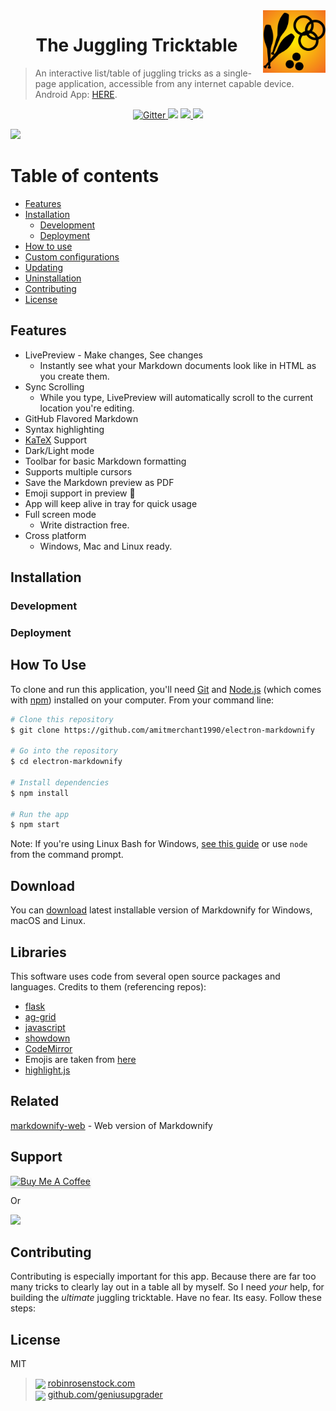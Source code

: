 <img align="right" width="100" height="100" src="/static/logo.png">

<h1 align="center">The Juggling Tricktable</h1>

> An interactive list/table of juggling tricks as a single-page application, accessible from any internet capable device. Android App: [HERE](http://www.fillmurray.com/100/100).


<p align="center">
  <a href="https://badge.fury.io/js/electron-markdownify">
    <img src="https://badge.fury.io/js/electron-markdownify.svg"
         alt="Gitter">
  </a>
  <a href="https://gitter.im/amitmerchant1990/electron-markdownify"><img src="https://badges.gitter.im/amitmerchant1990/electron-markdownify.svg"></a>
  <a href="https://saythanks.io/to/amitmerchant1990">
      <img src="https://img.shields.io/badge/SayThanks.io-%E2%98%BC-1EAEDB.svg">
  </a>
  <a href="https://www.paypal.me/AmitMerchant">
    <img src="https://img.shields.io/badge/$-donate-ff69b4.svg?maxAge=2592000&amp;style=flat">
  </a>
</p>


![](https://raw.githubusercontent.com/amitmerchant1990/electron-markdownify/master/img/markdownify.gif)




# Table of contents

- [Features](#features)
- [Installation](#installation)
    - [Development](#development)
    - [Deployment](#deployment)
- [How to use](#how-to-use)
- [Custom configurations](#custom-configurations)
- [Updating](#updating)
- [Uninstallation](#uninstallation)
- [Contributing](#contributing)
- [License](#license)





## Features

* LivePreview - Make changes, See changes
  - Instantly see what your Markdown documents look like in HTML as you create them.
* Sync Scrolling
  - While you type, LivePreview will automatically scroll to the current location you're editing.
* GitHub Flavored Markdown  
* Syntax highlighting
* [KaTeX](https://khan.github.io/KaTeX/) Support
* Dark/Light mode
* Toolbar for basic Markdown formatting
* Supports multiple cursors
* Save the Markdown preview as PDF
* Emoji support in preview :tada:
* App will keep alive in tray for quick usage
* Full screen mode
  - Write distraction free.
* Cross platform
  - Windows, Mac and Linux ready.



## Installation


### Development




### Deployment


## How To Use

To clone and run this application, you'll need [Git](https://git-scm.com) and [Node.js](https://nodejs.org/en/download/) (which comes with [npm](http://npmjs.com)) installed on your computer. From your command line:

```bash
# Clone this repository
$ git clone https://github.com/amitmerchant1990/electron-markdownify

# Go into the repository
$ cd electron-markdownify

# Install dependencies
$ npm install

# Run the app
$ npm start
```

Note: If you're using Linux Bash for Windows, [see this guide](https://www.howtogeek.com/261575/how-to-run-graphical-linux-desktop-applications-from-windows-10s-bash-shell/) or use `node` from the command prompt.


## Download

You can [download](https://github.com/amitmerchant1990/electron-markdownify/releases/tag/v1.2.0) latest installable version of Markdownify for Windows, macOS and Linux.



## Libraries

This software uses code from several open source packages and languages. Credits to them (referencing repos):

- [flask](https://github.com/pallets/flask)
- [ag-grid](https://github.com/ag-grid/ag-grid)
- [javascript](https://github.com/chjj/marked)
- [showdown](http://showdownjs.github.io/showdown/)
- [CodeMirror](http://codemirror.net/)
- Emojis are taken from [here](https://github.com/arvida/emoji-cheat-sheet.com)
- [highlight.js](https://highlightjs.org/)

## Related

[markdownify-web](https://github.com/amitmerchant1990/markdownify-web) - Web version of Markdownify

## Support

<a href="https://www.buymeacoffee.com/5Zn8Xh3l9" target="_blank"><img src="https://www.buymeacoffee.com/assets/img/custom_images/purple_img.png" alt="Buy Me A Coffee" style="height: 41px !important;width: 174px !important;box-shadow: 0px 3px 2px 0px rgba(190, 190, 190, 0.5) !important;-webkit-box-shadow: 0px 3px 2px 0px rgba(190, 190, 190, 0.5) !important;" ></a>

<p>Or</p>

<a href="https://www.patreon.com/amitmerchant">
	<img src="https://c5.patreon.com/external/logo/become_a_patron_button@2x.png" width="160">
</a>


## Contributing

Contributing is especially important for this app. Because there are far too many tricks to clearly lay out in a table all by myself. So I need *your* help, for building the *ultimate* juggling tricktable. Have no fear. Its easy. Follow these steps:


## License

MIT

> <img style="vertical-align: middle;" width="24" src="https://raw.githubusercontent.com/encharm/Font-Awesome-SVG-PNG/master/black/png/32/globe.png"> [robinrosenstock.com](https://robinrosenstock.com)<br>
> <img style="vertical-align: middle;" width="24" src="https://raw.githubusercontent.com/encharm/Font-Awesome-SVG-PNG/master/black/png/32/github.png"> [github.com/geniusupgrader](https://github.com/geniusupgrader)<br>
